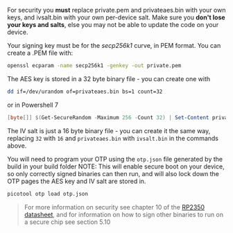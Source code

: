 For security you **must** replace private.pem and privateaes.bin with your own keys, and ivsalt.bin with your own per-device salt. Make sure you **don't lose your keys and salts**, else you may not be able to update the code on your device.

Your signing key must be for the _secp256k1_ curve, in PEM format. You can create a .PEM file with:

```bash
openssl ecparam -name secp256k1 -genkey -out private.pem
```

The AES key is stored in a 32 byte binary file - you can create one with

```bash
dd if=/dev/urandom of=privateaes.bin bs=1 count=32
```

or in Powershell 7
```powershell
[byte[]] $(Get-SecureRandom -Maximum 256 -Count 32) | Set-Content privateaes.bin -AsByteStream
```

The IV salt is just a 16 byte binary file - you can create it the same way, replacing `32` with `16` and `privateaes.bin` with `ivsalt.bin` in the commands above.

You will need to program your OTP using the `otp.json` file generated by the build in your build folder
NOTE: This will enable secure boot on your device, so only correctly signed binaries can then run, and will also lock down the OTP pages the AES key and IV salt are stored in.
```bash
picotool otp load otp.json
```

> For more information on security see chapter 10 of the [RP2350 datasheet](https://datasheets.raspberrypi.com/rp2350/rp2350-datasheet.pdf), and for information on how to sign other binaries to run on a secure chip see section 5.10
